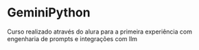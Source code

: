 # GeminiPython
Curso realizado através do alura para a primeira experiência com engenharia de prompts e integrações com llm
